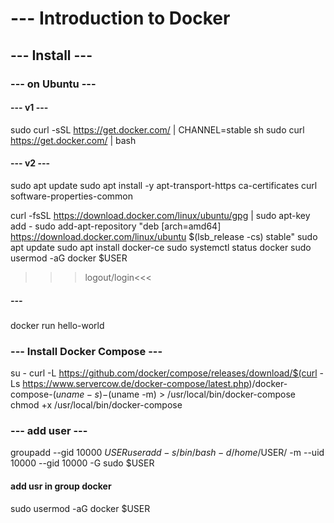 # --- Introduction to Docker

## --- Install ---

### --- on Ubuntu ---

#### --- v1 ---
sudo curl -sSL https://get.docker.com/ | CHANNEL=stable sh
<OR>
sudo curl https://get.docker.com/ | bash

#### --- v2 ---
sudo apt update
sudo apt install -y apt-transport-https ca-certificates curl software-properties-common

curl -fsSL https://download.docker.com/linux/ubuntu/gpg | sudo apt-key add -
sudo add-apt-repository "deb [arch=amd64] https://download.docker.com/linux/ubuntu $(lsb_release -cs) stable"
sudo apt update
sudo apt install docker-ce
sudo systemctl status docker
sudo usermod -aG docker $USER
>>>logout/login<<<
##### ---
docker run hello-world

### --- Install Docker Compose ---
su -
curl -L https://github.com/docker/compose/releases/download/$(curl -Ls https://www.servercow.de/docker-compose/latest.php)/docker-compose-$(uname -s)-$(uname -m) > /usr/local/bin/docker-compose
chmod +x /usr/local/bin/docker-compose


### --- add user --- 
groupadd --gid 10000 $USER
useradd -s /bin/bash -d /home/$USER/ -m --uid 10000 --gid 10000 -G sudo $USER
#### add usr in group docker
sudo usermod -aG docker $USER
